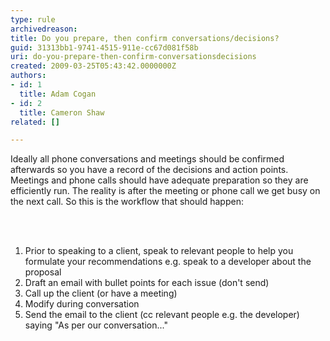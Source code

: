 ```yaml
---
type: rule
archivedreason: 
title: Do you prepare, then confirm conversations/decisions?
guid: 31313bb1-9741-4515-911e-cc67d081f58b
uri: do-you-prepare-then-confirm-conversationsdecisions
created: 2009-03-25T05:43:42.0000000Z
authors:
- id: 1
  title: Adam Cogan
- id: 2
  title: Cameron Shaw
related: []

---
```



<p>Ideally all phone conversations and meetings should be confirmed afterwards so you have a record of the decisions and action points. Meetings and phone calls should have adequate preparation so they are efficiently run. The reality is after the meeting or phone call we get busy on the next call. So this is the workflow that should happen&#58;</p>
<br><excerpt class='endintro'></excerpt><br>
<ol>
<li>Prior to speaking to a client, speak to relevant people to help you formulate your recommendations e.g. speak to a developer about the proposal 
<li>Draft an email with bullet points for each issue (don't send) 
<li>Call up the client (or have a meeting) 
<li>Modify during conversation 
<li>Send the email to the client (cc relevant people e.g. the developer) saying &quot;As per our conversation...&quot;</li></ol>



